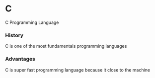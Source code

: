 # C
C Programming Language

### History
C is one of the most fundamentals programming languages

### Advantages
C is super fast programming language because it close to the machine 